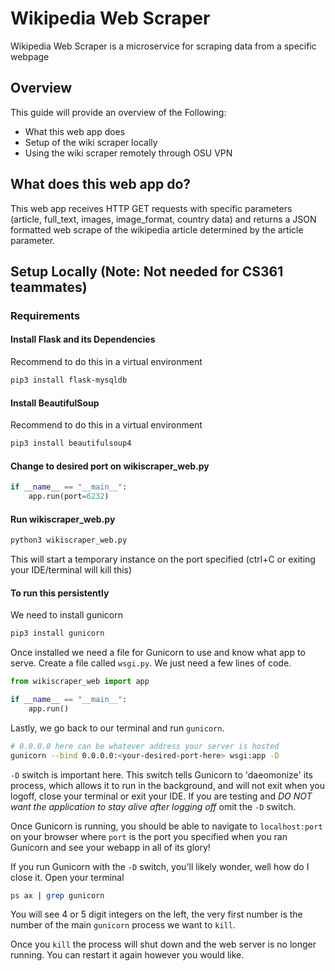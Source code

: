 # Wikipedia Web Scraper

Wikipedia Web Scraper is a microservice for scraping data from a specific webpage

## Overview

This guide will provide an overview of the Following:
- What this web app does
- Setup of the wiki scraper locally
- Using the wiki scraper remotely through OSU VPN

## What does this web app do?
This web app receives HTTP GET requests with specific parameters (article, full_text, images, image_format, country data) and returns a JSON formatted web scrape of the wikipedia article determined by the article parameter. 

## Setup Locally (Note: Not needed for CS361 teammates)
### Requirements
#### Install Flask and its Dependencies

Recommend to do this in a virtual environment

```bash
pip3 install flask-mysqldb
```

#### Install BeautifulSoup

Recommend to do this in a virtual environment

```bash
pip3 install beautifulsoup4
```

#### Change to desired port on wikiscraper_web.py
```python
if __name__ == "__main__":
    app.run(port=6232)
```

#### Run wikiscraper_web.py
```bash
python3 wikiscraper_web.py
```

This will start a temporary instance on the port specified (ctrl+C or exiting your IDE/terminal will kill this) 

#### To run this persistently
We need to install gunicorn

```bash
pip3 install gunicorn
```

Once installed we need a file for Gunicorn to use and know what app to serve. Create a file called `wsgi.py`. We just need a few lines of code.

```python
from wikiscraper_web import app

if __name__ == "__main__":
    app.run()
```
Lastly, we go back to our terminal and run `gunicorn`.

```bash
# 0.0.0.0 here can be whatever address your server is hosted
gunicorn --bind 0.0.0.0:<your-desired-port-here> wsgi:app -D
```

 `-D` switch is important here. This switch tells Gunicorn to 'daeomonize' its process, which allows it to run in the background, and will not exit when you logoff, close your terminal or exit your IDE. If you are testing and *DO NOT want the application to stay alive after logging off* omit the `-D` switch.

Once Gunicorn is running, you should be able to navigate to `localhost:port` on your browser where `port` is the port you specified when you ran Gunicorn and see your webapp in all of its glory!

If you run Gunicorn with the `-D` switch, you'll likely wonder, well how do I close it. Open your terminal

```bash
ps ax | grep gunicorn
```

You will see 4 or 5 digit integers on the left, the very first number is the number of the main `gunicorn` process we want to `kill`.

Once you `kill` the process will shut down and the web server is no longer running. You can restart it again however you would like.
